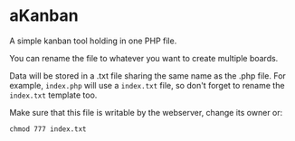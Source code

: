 aKanban
=======

A simple kanban tool holding in one PHP file.

You can rename the file to whatever you want to create multiple boards.

Data will be stored in a .txt file sharing the same name as the .php file. For example, `index.php` will use a `index.txt` file, so don't forget to rename the `index.txt` template too.

Make sure that this file is writable by the webserver, change its owner or:

    chmod 777 index.txt

